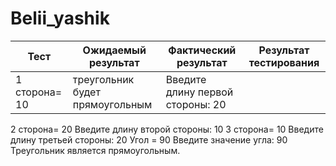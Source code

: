 # Belii_yashik
| Тест | Ожидаемый результат | Фактический результат | Результат тестирования  |
| -- | -- | -- | -- |
| 1 сторона= 10 | треугольник будет прямоугольным | Введите длину первой стороны: 20
 2 сторона= 20                                      Введите длину второй стороны: 10
 3 сторона= 10                                      Введите длину третьей стороны: 20
 Угол = 90                                          Введите значение угла: 90
                                                    Треугольник является прямоугольным.


